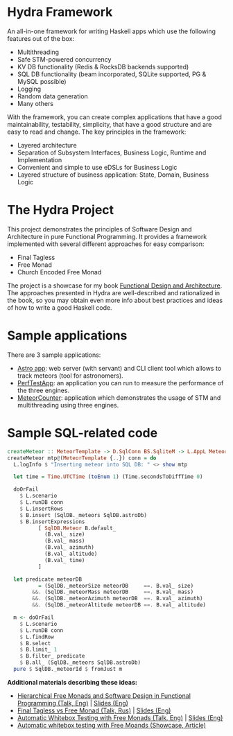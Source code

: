 Hydra Framework
===============

An all-in-one framework for writing Haskell apps which use the following features out of the box:

- Multithreading
- Safe STM-powered concurrency
- KV DB functionality (Redis & RocksDB backends supported)
- SQL DB functionality (beam incorporated, SQLite supported, PG & MySQL possible)
- Logging
- Random data generation
- Many others

With the framework, you can create complex applications that have a good maintainability, testability, simplicity, that have a good structure and are easy to read and change. The key principles in the framework:

- Layered architecture
- Separation of Subsystem Interfaces, Business Logic, Runtime and Implementation
- Convenient and simple to use eDSLs for Business Logic
- Layered structure of business application: State, Domain, Business Logic

The Hydra Project
=================

This project demonstrates the principles of Software Design and Architecture in pure Functional Programming. It provides a framework implemented with several different approaches for easy comparison:

- Final Tagless
- Free Monad
- Church Encoded Free Monad

The project is a showcase for my book [Functional Design and Architecture](https://graninas.com/functional-design-and-architecture-book/). The approaches presented in Hydra are well-described and rationalized in the book, so you may obtain even more info about best practices and ideas of how to write a good Haskell code.

Sample applications
===================

There are 3 sample applications:
* [Astro app](app/astro): web server (with servant) and CLI client tool which allows to track meteors (tool for astronomers).
* [PerfTestApp](app/PerfTestApp): an application you can run to measure the performance of the three engines.
* [MeteorCounter](app/MeteorCounter): application which demonstrates the usage of STM and multithreading using three engines.

Sample SQL-related code
=======================

```haskell
createMeteor :: MeteorTemplate -> D.SqlConn BS.SqliteM -> L.AppL MeteorId
createMeteor mtp@(MeteorTemplate {..}) conn = do
  L.logInfo $ "Inserting meteor into SQL DB: " <> show mtp

  let time = Time.UTCTime (toEnum 1) (Time.secondsToDiffTime 0)

  doOrFail
    $ L.scenario
    $ L.runDB conn
    $ L.insertRows
    $ B.insert (SqlDB._meteors SqlDB.astroDb)
    $ B.insertExpressions
          [ SqlDB.Meteor B.default_
            (B.val_ size)
            (B.val_ mass)
            (B.val_ azimuth)
            (B.val_ altitude)
            (B.val_ time)
          ]

  let predicate meteorDB
          = (SqlDB._meteorSize meteorDB     ==. B.val_ size)
        &&. (SqlDB._meteorMass meteorDB     ==. B.val_ mass)
        &&. (SqlDB._meteorAzimuth meteorDB  ==. B.val_ azimuth)
        &&. (SqlDB._meteorAltitude meteorDB ==. B.val_ altitude)

  m <- doOrFail
    $ L.scenario
    $ L.runDB conn
    $ L.findRow
    $ B.select
    $ B.limit_ 1
    $ B.filter_ predicate
    $ B.all_ (SqlDB._meteors SqlDB.astroDb)
  pure $ SqlDB._meteorId $ fromJust m
```

**Additional materials describing these ideas:**

- [Hierarchical Free Monads and Software Design in Functional Programming (Talk, Eng)](https://www.youtube.com/watch?v=3GKQ4ni2pS0) | [Slides (Eng)](https://docs.google.com/presentation/d/1SYMIZ-LOI8Ylykz0PTxwiPuHN_02gIWh9AjJDO6xbvM/edit?usp=sharing)
- [Final Tagless vs Free Monad (Talk, Rus)](https://www.youtube.com/watch?v=u1GGqDQyGfc) | [Slides (Eng)](https://docs.google.com/presentation/d/1VhS8ySgk2w5RoN_l_Ar_axcE4Dzf97zLw1uuzUJQbCo/edit?usp=sharing)
- [Automatic Whitebox Testing with Free Monads (Talk, Eng)](https://www.youtube.com/watch?v=-cp2BDlwi-M) | [Slides (Eng)](https://docs.google.com/presentation/d/1KJj0OIUdSmkEmWo_u0P1ZyCw28wqpNx8VXClKjpIzEo/edit?usp=sharing)
- [Automatic whitebox testing with Free Moands (Showcase, Article)](https://github.com/graninas/automatic-whitebox-testing-showcase)
